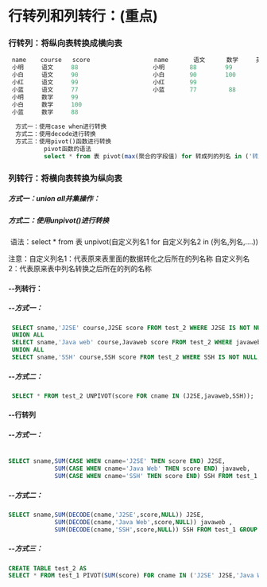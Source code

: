 # 行转列和列转行：(重点)

### 行转列：将纵向表转换成横向表

```sql
 name    course   score                  name       语文      数学     英语
 小明     语文     88                     小明       88        99        
 小白     语文     90                     小白       90        100    
 小红     语文     99                     小红       99
 小蓝     语文     77                     小蓝       77         88   
 小明     数学     99
 小白     数学     100
 小蓝     数学     88
 
  方式一：使用case when进行转换
  方式二：使用decode进行转换
  方式三：使用pivot()函数进行转换  
          pivot函数的语法
          select * from 表 pivot(max(聚合的字段值) for 转成列的列名 in ('转成列的值' 别名,'转成列的值' 别名,....) )  
```



### 列转行：将横向表转换为纵向表

#####  方式一：union all并集操作：

#####  方式二：使用unpivot()进行转换

​         语法：select * from 表 unpivot(自定义列名1 for 自定义列名2 in (列名,列名,....))



注意：自定义列名1：代表原来表里面的数据转化之后所在的列名称
           自定义列名2：代表原来表中列名转换之后所在的列的名称



#### --列转行：

#####  --方式一：

```sql
 SELECT sname,'J2SE' course,J2SE score FROM test_2 WHERE J2SE IS NOT NULL
 UNION ALL
 SELECT sname,'Java web' course,Javaweb score FROM test_2 WHERE javaweb IS NOT NULL
 UNION ALL
 SELECT sname,'SSH' course,SSH score FROM test_2 WHERE SSH IS NOT NULL;
```

##### --方式二：

```sql
 SELECT * FROM test_2 UNPIVOT(score FOR cname IN (J2SE,javaweb,SSH));
```



#### --行转列

##### --方式一：

```sql

SELECT sname,SUM(CASE WHEN cname='J2SE' THEN score END) J2SE,
             SUM(CASE WHEN cname='Java Web' THEN score END) javaweb,
             SUM(CASE WHEN cname='SSH' THEN score END) SSH FROM test_1 GROUP BY sname;
```

##### --方式二：

```sql
SELECT sname,SUM(DECODE(cname,'J2SE',score,NULL)) J2SE,
             SUM(DECODE(cname,'Java Web',score,NULL)) javaweb ,
             SUM(DECODE(cname,'SSH',score,NULL)) SSH FROM test_1 GROUP BY sname; 
```

##### --方式三：

```sql
CREATE TABLE test_2 AS 
SELECT * FROM test_1 PIVOT(SUM(score) FOR cname IN ('J2SE' J2SE,'Java Web' javaweb,'SSH' SSH));             
```


